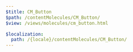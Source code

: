 ```yaml
---
$title: CM_Button
$path: /contentMolecules/CM_Button/
$view: /views/molecules/cm_button.html

$localization:
  path: /{locale}/contentMolecules/CM_Button/
---
```

